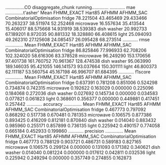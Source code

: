 ...............CO disaggregate_chunk running.............
............  mae  ..............t'asher'
                  Mean  FHMM_EXACT     Hart85      AFHMM  AFHMM_SAC  CombinatorialOptimisation
fridge       78.221504   43.465469  29.433466  70.263237  38.511974                  52.252468
microwave    16.557634   35.413544  15.406017  88.575668  14.931919                  38.539383
dish washer  20.992733   67.189201   8.972035  90.881332  18.328880                  66.408615
light        25.094093   49.262310  27.125608  24.085457  26.095428                  68.273514
............  rmse  ..............
                  Mean  FHMM_EXACT     Hart85       AFHMM  AFHMM_SAC  CombinatorialOptimisation
fridge       86.825846   77.996933  62.708206  102.324020  58.616306                  83.378528
microwave    96.249290  153.170656  97.401738  161.760752  70.961367                 128.474538
dish washer  95.063990  189.146035  95.421055  146.141573  93.037664                 150.301111
light        46.800373   62.111187  53.560754   45.167198  46.996707                  81.684395
............  f1score  ..............
                 Mean  FHMM_EXACT    Hart85     AFHMM  AFHMM_SAC  CombinatorialOptimisation
fridge       0.637391    0.781208  0.851006  0.524298   0.734874                   0.742315
microwave    0.192622    0.163029  0.000000  0.225096   0.184068                   0.272036
dish washer  0.027692    0.145734  0.000000  0.034583   0.077821                   0.061823
light        0.368601    0.356377  0.000000  0.449881   0.417451                   0.257442
............  accuracy  ..............
                 Mean  FHMM_EXACT    Hart85     AFHMM  AFHMM_SAC  CombinatorialOptimisation
fridge       0.467773    0.797092  0.868292  0.517738   0.670481                   0.781353
microwave    0.106575    0.877386  0.893425  0.416209   0.812181                   0.870840
dish washer  0.014040    0.883432  0.985960  0.255171   0.857899                   0.736135
light        0.225942    0.490157  0.774058  0.665184   0.452933                   0.199860
............  precision  ..............
                 Mean  FHMM_EXACT    Hart85     AFHMM  AFHMM_SAC  CombinatorialOptimisation
fridge       0.467773    0.788129  0.903721  0.486731   0.589183                   0.827165
microwave    0.106575    0.299124  0.000000  0.131093   0.171382                   0.340621
dish washer  0.014040    0.081224  0.000000  0.017612   0.042811                   0.032536
light        0.225942    0.249294  0.000000  0.357749   0.274855                   0.162873
